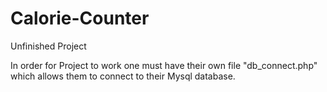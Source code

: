 # Calorie-Counter
Unfinished Project

In order for Project to work one must have their own file "db_connect.php" which allows them to connect to their Mysql database.

